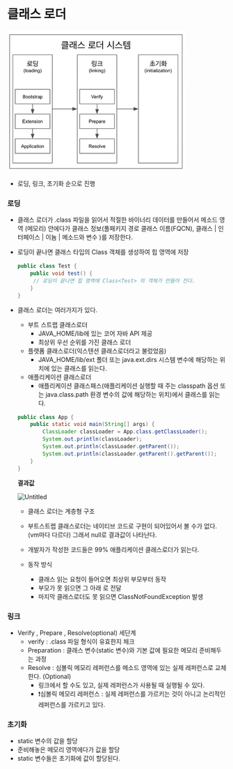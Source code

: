 # 클래스 로더

![클래스로더](./classLoader.png)

- 로딩, 링크, 초기화 순으로 진행

### 로딩

- 클래스 로더가 .class 파일을 읽어서 적절한 바이너리 데이터를 만들어서 메소드 영역 (메모리) 안에다가 클래스 정보(풀패키지 경로 클래스 이름(FQCN), 클래스 | 인터페이스 | 이늄 | 메소드와 변수 )를 저장한다.
- 로딩이 끝나면 클래스 타입의 Class 객체를 생성하여 힙 영역에 저장

    ```java
    public class Test {
    	public void test() {
         // 로딩이 끝나면 힙 영역에 Class<Test> 의 객체가 만들어 진다. 
    	}
    }
    ```


- 클래스 로더는 여러가지가 있다.
    - 부트 스트랩 클래스로더
        - JAVA_HOME/lib에 있는 코어 자바 API 제공
        - 최상위 우선 순위를 가진 클래스 로더
    - 플랫폼 클래스로더(익스텐션 클래스로더라고 불렀었음)
        - JAVA_HOME/lib/ext 폴더 또는 java.ext.dirs 시스템 변수에 해당하는 위치에 있는 클래스를 읽는다.
    - 애플리케이션 클래스로더
        - 애플리케이션 클래스패스(애플리케이션 실행할 때 주는 classpath 옵션 또는 java.class.path 환경 변수의 값에 해당하는 위치)에서 클래스를 읽는다.

    ```java
    public class App {
    	public static void main(String[] args) {
    		ClassLoader classLoader = App.class.getClassLoader();
    		System.out.println(classLoader);
    		System.out.println(classLoader.getParent());
    		System.out.println(classLoader.getParent().getParent());
    	}
    }
    ```

  **결과값**

  ![Untitled](https://s3-us-west-2.amazonaws.com/secure.notion-static.com/e8bdb349-078f-4e3d-ac91-feddb92362c2/Untitled.png)

    - 클래스 로더는 계층형 구조
    - 부트스트랩 클래스로더는 네이티브 코드로 구현이 되어있어서 볼 수가 없다.(vm마다 다르다) 그래서 null로 결과값이 나타난다.
    - 개발자가 작성한 코드들은 99% 애플리케이션 클래스로더가 읽는다.

    - 동작 방식
        - 클래스 읽는 요청이 들어오면 최상위 부모부터 동작
        - 부모가 못 읽으면 그 아래 로 전달
        - 마지막 클래스로더도 못 읽으면 ClassNotFoundException 발생

### 링크

- Verify , Prepare , Resolve(optional) 세단계
    - verify : .class 파일 형식이 유효한지 체크
    - Preparation : 클래스 변수(static 변수)와 기본 값에 필요한 메모리 준비해두는 과정
    - Resolve : 심볼릭 메모리 레퍼런스를 메소드 영역에 있는 실제 레퍼런스로 교체한다. (Optional)
        - 링크에서 할 수도 있고, 실제 레퍼런스가 사용될 때 실행될 수 있다.
        - ❗심볼릭 메모리 레퍼런스 : 실제 레퍼런스를 가르키는 것이 아니고 논리적인 레퍼런스를 가르키고 있다.

### 초기화

- static 변수의 값을 할당
- 준비해놓은 메모리 영역에다가 값을 할당
- static 변수들은 초기화에 값이 할당된다.